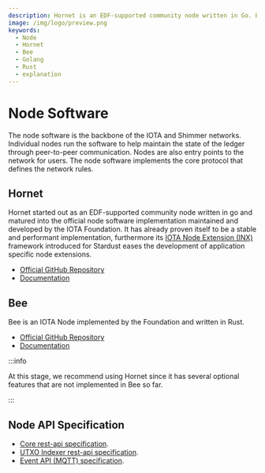 ```yaml
---
description: Hornet is an EDF-supported community node written in Go. Bee is an IOTA Node implemented by the Foundation and written in Rust. We recommend using Hornet since it has several optional features that are not implemented in Bee.
image: /img/logo/preview.png
keywords:
  - Node
  - Hornet
  - Bee
  - Golang
  - Rust
  - explanation
---
```


# Node Software

The node software is the backbone of the IOTA and Shimmer networks. Individual nodes run the software to help maintain the state of the ledger through peer-to-peer communication. Nodes are also entry points to the network for users. The node software implements the core protocol that defines the network rules.

## Hornet

Hornet started out as an EDF-supported community node written in go and matured into the official node software
implementation maintained and developed by the IOTA Foundation. It has already proven itself to be a stable and
performant implementation, furthermore its [IOTA Node Extension (INX)](https://TODO_link_to_INX_page) framework introduced
for Stardust eases the development of application specific node extensions.

- [Official GitHub Repository](https://github.com/iotaledger/hornet)
- [Documentation](https://wiki.iota.org/hornet/develop/welcome)

## Bee

Bee is an IOTA Node implemented by the Foundation and written in Rust.

- [Official GitHub Repository](https://github.com/iotaledger/bee/tree/shimmer-develop)
- [Documentation](https://wiki.iota.org/bee/develop/welcome)

:::info

At this stage, we recommend using Hornet since it has several optional features that are not implemented in Bee so far.

:::

## Node API Specification

- [Core rest-api specification](https://editor.swagger.io/?url=https://raw.githubusercontent.com/iotaledger/tips/stardust-api/tips/TIP-0025/core-rest-api.yaml).
- [UTXO Indexer rest-api specification](https://github.com/iotaledger/tips/blob/main/tips/TIP-0026/tip-0026.md).
- [Event API (MQTT) specification](https://studio.asyncapi.com/?url=https://raw.githubusercontent.com/iotaledger/tips/stardust-event-api/tips/TIP-0028/event-api.yml).

